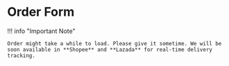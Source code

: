 # Order Form

!!! info "Important Note"

    Order might take a while to load. Please give it sometime. We will be soon available in **Shopee** and **Lazada** for real-time delivery tracking.

<div data-aidaform-app="form202405" data-url="https://solvya.aidaform.com/free-product-order-form" data-width="100%" data-height="500px" data-do-resize></div><script>(function(){var r,d=document,gt=d.getElementById,cr=d.createElement,tg=d.getElementsByTagName,id="aidaform-app";if(!gt.call(d,id)){r=cr.call(d,"script");r.id=id;r.src="https://widget.aidaform.com/embed.js";(d.head || tg.call(d,"head")[0]).appendChild(r);}})()</script>
